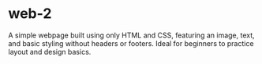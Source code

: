 # web-2
A simple webpage built using only HTML and CSS, featuring an image, text, and basic styling without headers or footers. Ideal for beginners to practice layout and design basics.
